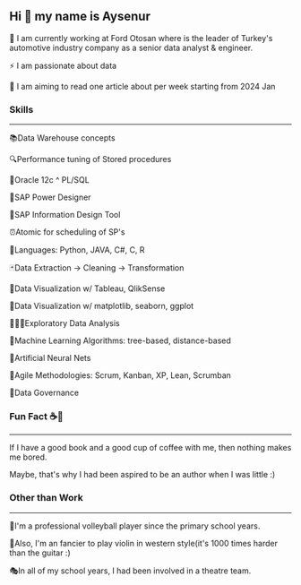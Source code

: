 ## Hi 👋 my name is Aysenur
<p> 🌱  I am currently working at Ford Otosan where is the leader of Turkey's automotive industry company as a senior data analyst & engineer. </p>
<p> ⚡ I am passionate about data </p>
<p> 📝 I am aiming to read one article about per week starting from 2024 Jan </p>



### Skills 
*** 
<p>📚Data Warehouse concepts </p>
<p>🔍Performance tuning of Stored procedures </p>
<p>📌Oracle 12c ^ PL/SQL </p>
<p>📌SAP Power Designer</p>
<p>📌SAP Information Design Tool</p>
<p>⏰Atomic for scheduling of SP's</p>
<p>📌Languages: Python, JAVA, C#, C, R </p>
<p>🃏Data Extraction -> Cleaning -> Transformation</p>
<p>🎨Data Visualization w/ Tableau, QlikSense </p>
<p>🎨Data Visualization w/ matplotlib, seaborn, ggplot </p>
<p>👩🏻‍🔬Exploratory Data Analysis</p>
<p>📐Machine Learning Algorithms: tree-based, distance-based</p>
<p>🎯Artificial Neural Nets </p>
<p>📜Agile Methodologies: Scrum, Kanban, XP, Lean, Scrumban </p>
<p>🎯Data Governance </p>


### Fun Fact ☕📖
***
<p>If I have a good book and a good cup of coffee with me, then nothing makes me bored. </p>
<p>Maybe, that's why I had been aspired to be an author when I was little :) </p>



### Other than Work
***
<p>🏐I'm a professional volleyball player since the primary school years. </p>
<p>🎼Also, I'm an fancier to play violin in western style(it's 1000 times harder than the guitar :)</p>
<p>🎭In all of my school years, I had been involved in a theatre team.

